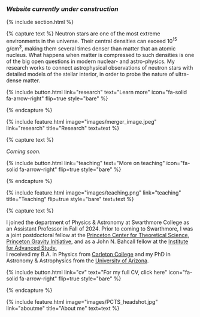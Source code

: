 ---
---

<!--
# Carolyn Raithel 
## Assistant Professor of Physics & Astronomy, Swarthmore College -->

### <i> Website currently under construction  </i>

{% include section.html %}

<!--  ## Highlights -->

{% capture text %}
Neutron stars are one of the most extreme environments in the universe. Their central densities can exceed 10<sup>15</sup> g/cm<sup>3</sup>, making them several times denser than matter that an atomic nucleus. What happens when matter is compressed to such densities is one of the big open questions in modern nuclear- and astro-physics. My research works to connect astrophysical observations of neutron stars with detailed models of the stellar interior, in order to probe the nature of ultra-dense matter.

{%
  include button.html
  link="research"
  text="Learn more"
  icon="fa-solid fa-arrow-right"
  flip=true
  style="bare"
%}

{% endcapture %}

{%
  include feature.html
  image="images/merger_image.jpeg"
  link="research"
  title="Research"
  text=text
%}

{% capture text %}

<i> Coming soon. </i>

{%
  include button.html
  link="teaching"
  text="More on teaching"
  icon="fa-solid fa-arrow-right"
  flip=true
  style="bare"
%}

{% endcapture %}

{%
  include feature.html
  image="images/teaching.png"
  link="teaching"
  title="Teaching"
  flip=true
  style="bare"
  text=text
%}

{% capture text %}

I joined the department of Physics & Astronomy at Swarthmore College as an Assistant Professor in Fall of 2024. Prior to coming to Swarthmore, I was a joint postdoctoral fellow at the <a href="https://pcts.princeton.edu/">Princeton Center for Theoretical Science</a>, <a href="https://gravity.princeton.edu/">Princeton Gravity Initiative</a>, and as a John N. Bahcall fellow at the <a href="https://www.ias.edu/">Institute for Advanced Study.</a> 
<br>
I received my B.A. in Physics from <a href="https://www.carleton.edu/">Carleton College</a> and my PhD in Astronomy & Astrophysics from the <a href="https://www.as.arizona.edu/">University of Arizona</a>. 


{%
  include button.html
  link="cv"
  text="For my full CV, click here"
  icon="fa-solid fa-arrow-right"
  flip=true
  style="bare"
%}


{% endcapture %}

{%
 include feature.html
  image="images/PCTS_headshot.jpg"
  link="aboutme"
  title="About me"
  text=text
  %}
